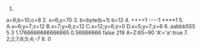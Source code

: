 1.
a=9;b=10;c=8
2.
x=6;y=70
3.
b=byte(b+1)
b=12
4.
++++1
----1
****1
5.
A.x=6;y=7;z=12
B.x=7;y=6;z=12
C.x=12;y=6;z=0
D.x=5;y=7;z=6
6.
aabbb555
5
3
1.1766666666666665
0.56666666
false
219
A~Z:65~90
'A'<'a':true
7.
2;2;7;6;5;4;-7
8.
0
   
